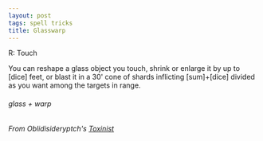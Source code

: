 ```yaml
---
layout: post
tags: spell tricks
title: Glasswarp
---
```

R: Touch

You can reshape a glass object you touch, shrink or enlarge it by up to [dice] feet, or blast it in a 30' cone of shards inflicting [sum]+[dice] divided as you want among the targets in range.

###### glass + warp
###### From Oblidisideryptch's [Toxinist](https://oblidisideryptch.blogspot.com/2018/06/5eglog-wizard-school-toxinist.html)
